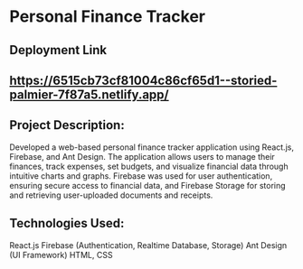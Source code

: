 # Personal Finance Tracker

## Deployment Link
## https://6515cb73cf81004c86cf65d1--storied-palmier-7f87a5.netlify.app/

## Project Description:
Developed a web-based personal finance tracker application using React.js, Firebase, and Ant Design. The application allows users to manage their finances, track expenses, set budgets, and visualize financial data through intuitive charts and graphs. Firebase was used for user authentication, ensuring secure access to financial data, and Firebase Storage for storing and retrieving user-uploaded documents and receipts.

## Technologies Used:
React.js
Firebase (Authentication, Realtime Database, Storage)
Ant Design (UI Framework)
HTML, CSS
